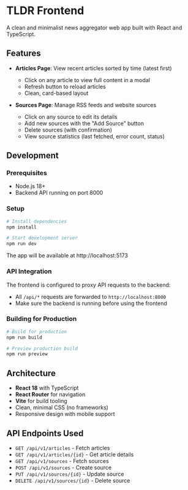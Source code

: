 # TLDR Frontend

A clean and minimalist news aggregator web app built with React and TypeScript.

## Features

- **Articles Page**: View recent articles sorted by time (latest first)
  - Click on any article to view full content in a modal
  - Refresh button to reload articles
  - Clean, card-based layout

- **Sources Page**: Manage RSS feeds and website sources
  - Click on any source to edit its details
  - Add new sources with the "Add Source" button
  - Delete sources (with confirmation)
  - View source statistics (last fetched, error count, status)

## Development

### Prerequisites

- Node.js 18+ 
- Backend API running on port 8000

### Setup

```bash
# Install dependencies
npm install

# Start development server
npm run dev
```

The app will be available at http://localhost:5173

### API Integration

The frontend is configured to proxy API requests to the backend:
- All `/api/*` requests are forwarded to `http://localhost:8000`
- Make sure the backend is running before using the frontend

### Building for Production

```bash
# Build for production
npm run build

# Preview production build
npm run preview
```

## Architecture

- **React 18** with TypeScript
- **React Router** for navigation
- **Vite** for build tooling
- Clean, minimal CSS (no frameworks)
- Responsive design with mobile support

## API Endpoints Used

- `GET /api/v1/articles` - Fetch articles
- `GET /api/v1/articles/{id}` - Get article details
- `GET /api/v1/sources` - Fetch sources
- `POST /api/v1/sources` - Create source
- `PUT /api/v1/sources/{id}` - Update source
- `DELETE /api/v1/sources/{id}` - Delete source 